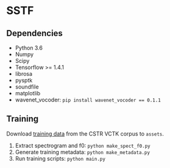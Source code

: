 # SSTF

## Dependencies
 - Python 3.6
 - Numpy
 - Scipy
 - Tensorflow >= 1.4.1
 - librosa
 - pysptk
 - soundfile
 - matplotlib
 - wavenet_vocoder: ```pip install wavenet_vocoder == 0.1.1```

## Training
Download [training data](https://datashare.ed.ac.uk/handle/10283/2651) from the CSTR VCTK corpus to ```assets```.
1. Extract spectrogram and f0: ```python make_spect_f0.py```
2. Generate training metadata: ```python make_metadata.py```
3. Run training scripts: ```python main.py```

